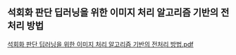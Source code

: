 ## 석회화 판단 딥러닝을 위한 이미지 처리 알고리즘 기반의 전처리 방법
[석회화 판단 딥러닝을 위한 이미지 처리 알고리즘 기반의 전처리 방법.pdf](https://github.com/dovchoo/Practical-Smart-Service/files/11397995/default.pdf)
